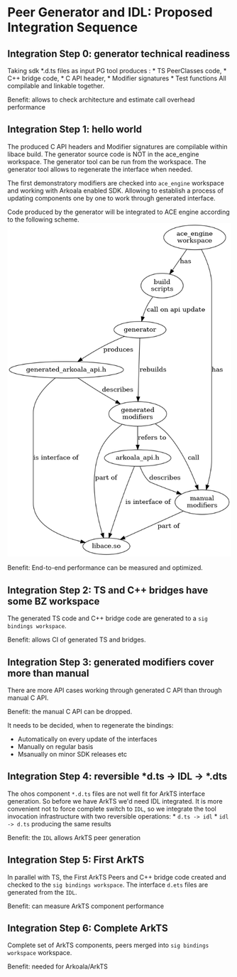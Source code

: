 # Peer Generator and IDL: Proposed Integration Sequence

## Integration Step 0: generator technical readiness

Taking sdk *.d.ts files as input PG tool produces :
    * TS PeerClasses code,
    * C++ bridge code,
    * C API header,
    * Modifier signatures
    * Test functions
All compilable and linkable together.

Benefit: allows to check architecture and estimate call overhead performance

## Integration Step 1: hello world

The produced C API headers and Modifier signatures are compilable within libace build.
The generator source code is NOT in the ace_engine workspace.
The generator tool can be run from the workspace.
The generator tool allows to regenerate the interface when needed.

The first demonstratory modifiers are checked into `ace_engine` workspace
and working with Arkoala enabled SDK.
Allowing to establish a process of updating components one by one to work through generated interface.

Code produced by the generator will be integrated to ACE engine according to the following scheme.
![integration](./integration1.png "Integration into the ACE engine")

Benefit: End-to-end performance can be measured and optimized.

## Integration Step 2: TS and C++ bridges have some BZ workspace

The generated TS code and C++ bridge code are generated to a `sig bindings workspace`.

Benefit: allows CI of generated TS and bridges.

## Integration Step 3: generated modifiers cover more than manual

There are more API cases working through generated C API than through manual C API.

Benefit: the manual C API can be dropped.

It needs to be decided, when to regenerate the bindings:
   * Automatically on every update of the interfaces
   * Manually on regular basis
   * Msanually on minor SDK releases
   etc

## Integration Step 4: reversible *d.ts -> IDL -> *.dts

The ohos component `*.d.ts` files are not well fit for ArkTS interface generation.
So before we have ArkTS we'd need IDL integrated.
It is more convenient not to force complete switch to `IDL`,
so we integrate the tool invocation infrastructure with two reversible operations:
    * `d.ts -> idl`
    * `idl -> d.ts`
producing the same results

Benefit: the `IDL` allows ArkTS peer generation


## Integration Step 5: First ArkTS

In parallel with TS, the First ArkTS Peers and C++ bridge code created and checked to the `sig bindings workspace`.
The interface `d.ets` files are generated from the `IDL`.

Benefit: can measure ArkTS component performance

## Integration Step 6: Complete ArkTS

Complete set of ArkTS components, peers merged into `sig bindings workspace` workspace.

Benefit: needed for Arkoala/ArkTS


